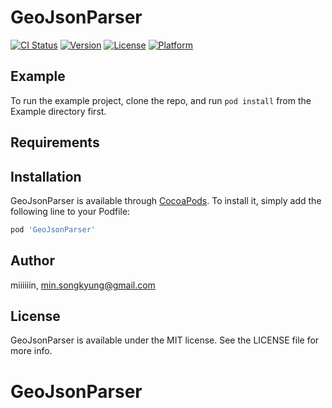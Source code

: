 # GeoJsonParser

[![CI Status](https://img.shields.io/travis/miiiiiin/GeoJsonParser.svg?style=flat)](https://travis-ci.org/miiiiiin/GeoJsonParser)
[![Version](https://img.shields.io/cocoapods/v/GeoJsonParser.svg?style=flat)](https://cocoapods.org/pods/GeoJsonParser)
[![License](https://img.shields.io/cocoapods/l/GeoJsonParser.svg?style=flat)](https://cocoapods.org/pods/GeoJsonParser)
[![Platform](https://img.shields.io/cocoapods/p/GeoJsonParser.svg?style=flat)](https://cocoapods.org/pods/GeoJsonParser)

## Example

To run the example project, clone the repo, and run `pod install` from the Example directory first.

## Requirements

## Installation

GeoJsonParser is available through [CocoaPods](https://cocoapods.org). To install
it, simply add the following line to your Podfile:

```ruby
pod 'GeoJsonParser'
```

## Author

miiiiiin, min.songkyung@gmail.com

## License

GeoJsonParser is available under the MIT license. See the LICENSE file for more info.
# GeoJsonParser
